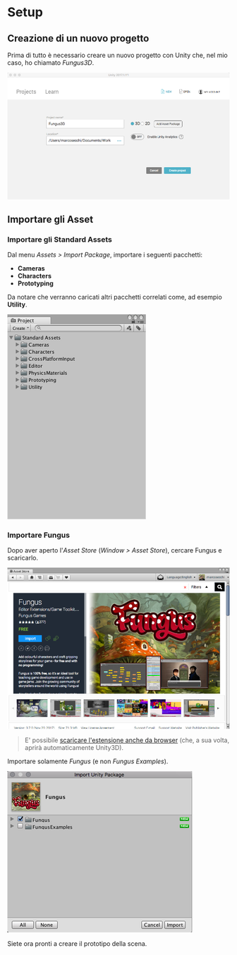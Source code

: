 # Setup

## Creazione di un nuovo progetto

Prima di tutto è necessario creare un nuovo progetto con Unity che, nel mio caso, ho chiamato _Fungus3D_.

![Creazione del Progetto](../../images/lesson01/pic01_create_project.png "Creazione del Progetto")

## Importare gli Asset

### Importare gli Standard Assets

Dal menu _Assets > Import Package_, importare i seguenti pacchetti:

* **Cameras**
* **Characters**
* **Prototyping**

Da notare che verranno caricati altri pacchetti correlati come, ad esempio **Utility**.

![Importazione degli Standard Assets](../../images/lesson01/pic02_standard_assets.png "Importazione degli Standard Assets")

### Importare Fungus

Dopo aver aperto l'_Asset Store_ (_Window > Asset Store_), cercare Fungus e scaricarlo.

![Fungus nell'Asset Store](../../images/lesson01/pic03_fungus_asset_store.png "Fungus nell'Asset Store")

> E' possibile [scaricare l'estensione anche da browser](https://www.assetstore.unity3d.com/#!/content/34184/directpurchase?aid=1011lHJn) (che, a sua volta, aprirà automaticamente Unity3D).

Importare solamente _Fungus_ (e non _Fungus Examples_).

![Importazione di Fungus](../../images/lesson01/pic04_fungus_import.png "Importazione di Fungus")

Siete ora pronti a creare il prototipo della scena.